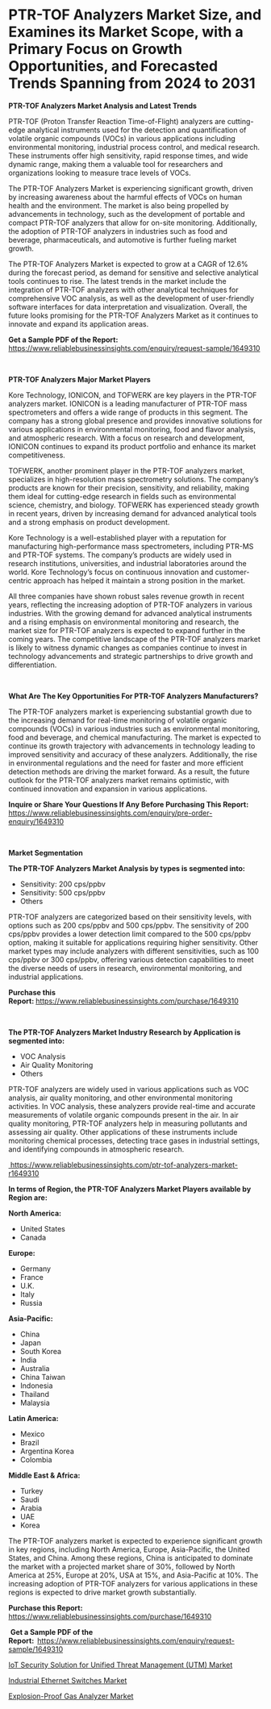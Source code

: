 <p><h1>PTR-TOF Analyzers Market Size, and Examines its Market Scope, with a Primary Focus on Growth Opportunities, and Forecasted Trends Spanning from 2024 to 2031</h1></p><p><strong>PTR-TOF Analyzers Market Analysis and Latest Trends</strong></p>
<p><p>PTR-TOF (Proton Transfer Reaction Time-of-Flight) analyzers are cutting-edge analytical instruments used for the detection and quantification of volatile organic compounds (VOCs) in various applications including environmental monitoring, industrial process control, and medical research. These instruments offer high sensitivity, rapid response times, and wide dynamic range, making them a valuable tool for researchers and organizations looking to measure trace levels of VOCs.</p><p>The PTR-TOF Analyzers Market is experiencing significant growth, driven by increasing awareness about the harmful effects of VOCs on human health and the environment. The market is also being propelled by advancements in technology, such as the development of portable and compact PTR-TOF analyzers that allow for on-site monitoring. Additionally, the adoption of PTR-TOF analyzers in industries such as food and beverage, pharmaceuticals, and automotive is further fueling market growth.</p><p>The PTR-TOF Analyzers Market is expected to grow at a CAGR of 12.6% during the forecast period, as demand for sensitive and selective analytical tools continues to rise. The latest trends in the market include the integration of PTR-TOF analyzers with other analytical techniques for comprehensive VOC analysis, as well as the development of user-friendly software interfaces for data interpretation and visualization. Overall, the future looks promising for the PTR-TOF Analyzers Market as it continues to innovate and expand its application areas.</p></p>
<p><strong>Get a Sample PDF of the Report:&nbsp;</strong> <a href="https://www.reliablebusinessinsights.com/enquiry/request-sample/1649310">https://www.reliablebusinessinsights.com/enquiry/request-sample/1649310</a></p>
<p>&nbsp;</p>
<p><strong>PTR-TOF Analyzers Major Market Players</strong></p>
<p><p>Kore Technology, IONICON, and TOFWERK are key players in the PTR-TOF analyzers market. IONICON is a leading manufacturer of PTR-TOF mass spectrometers and offers a wide range of products in this segment. The company has a strong global presence and provides innovative solutions for various applications in environmental monitoring, food and flavor analysis, and atmospheric research. With a focus on research and development, IONICON continues to expand its product portfolio and enhance its market competitiveness.</p><p>TOFWERK, another prominent player in the PTR-TOF analyzers market, specializes in high-resolution mass spectrometry solutions. The company’s products are known for their precision, sensitivity, and reliability, making them ideal for cutting-edge research in fields such as environmental science, chemistry, and biology. TOFWERK has experienced steady growth in recent years, driven by increasing demand for advanced analytical tools and a strong emphasis on product development.</p><p>Kore Technology is a well-established player with a reputation for manufacturing high-performance mass spectrometers, including PTR-MS and PTR-TOF systems. The company’s products are widely used in research institutions, universities, and industrial laboratories around the world. Kore Technology’s focus on continuous innovation and customer-centric approach has helped it maintain a strong position in the market.</p><p>All three companies have shown robust sales revenue growth in recent years, reflecting the increasing adoption of PTR-TOF analyzers in various industries. With the growing demand for advanced analytical instruments and a rising emphasis on environmental monitoring and research, the market size for PTR-TOF analyzers is expected to expand further in the coming years. The competitive landscape of the PTR-TOF analyzers market is likely to witness dynamic changes as companies continue to invest in technology advancements and strategic partnerships to drive growth and differentiation.</p></p>
<p>&nbsp;</p>
<p><strong>What Are The Key Opportunities For PTR-TOF Analyzers Manufacturers?</strong></p>
<p><p>The PTR-TOF analyzers market is experiencing substantial growth due to the increasing demand for real-time monitoring of volatile organic compounds (VOCs) in various industries such as environmental monitoring, food and beverage, and chemical manufacturing. The market is expected to continue its growth trajectory with advancements in technology leading to improved sensitivity and accuracy of these analyzers. Additionally, the rise in environmental regulations and the need for faster and more efficient detection methods are driving the market forward. As a result, the future outlook for the PTR-TOF analyzers market remains optimistic, with continued innovation and expansion in various applications.</p></p>
<p><strong>Inquire or Share Your Questions If Any Before Purchasing This Report:</strong> <a href="https://www.reliablebusinessinsights.com/enquiry/pre-order-enquiry/1649310">https://www.reliablebusinessinsights.com/enquiry/pre-order-enquiry/1649310</a></p>
<p>&nbsp;</p>
<p><strong>Market Segmentation</strong></p>
<p><strong>The PTR-TOF Analyzers Market Analysis by types is segmented into:</strong></p>
<p><ul><li>Sensitivity: 200 cps/ppbv</li><li>Sensitivity: 500 cps/ppbv</li><li>Others</li></ul></p>
<p><p>PTR-TOF analyzers are categorized based on their sensitivity levels, with options such as 200 cps/ppbv and 500 cps/ppbv. The sensitivity of 200 cps/ppbv provides a lower detection limit compared to the 500 cps/ppbv option, making it suitable for applications requiring higher sensitivity. Other market types may include analyzers with different sensitivities, such as 100 cps/ppbv or 300 cps/ppbv, offering various detection capabilities to meet the diverse needs of users in research, environmental monitoring, and industrial applications.</p></p>
<p><strong>Purchase this Report:&nbsp;</strong><a href="https://www.reliablebusinessinsights.com/purchase/1649310">https://www.reliablebusinessinsights.com/purchase/1649310</a></p>
<p>&nbsp;</p>
<p><strong>The PTR-TOF Analyzers Market Industry Research by Application is segmented into:</strong></p>
<p><ul><li>VOC Analysis</li><li>Air Quality Monitoring</li><li>Others</li></ul></p>
<p><p>PTR-TOF analyzers are widely used in various applications such as VOC analysis, air quality monitoring, and other environmental monitoring activities. In VOC analysis, these analyzers provide real-time and accurate measurements of volatile organic compounds present in the air. In air quality monitoring, PTR-TOF analyzers help in measuring pollutants and assessing air quality. Other applications of these instruments include monitoring chemical processes, detecting trace gases in industrial settings, and identifying compounds in atmospheric research.</p></p>
<p><a href="https://www.reliablebusinessinsights.com/ptr-tof-analyzers-market-r1649310">&nbsp;https://www.reliablebusinessinsights.com/ptr-tof-analyzers-market-r1649310</a></p>
<p><strong>In terms of Region, the PTR-TOF Analyzers Market Players available by Region are:</strong></p>
<p>
    <p> <strong> North America: </strong>
        <ul>
            <li>United States</li>
            <li>Canada</li>
        </ul>
        </p> 
    <p> <strong> Europe: </strong>
        <ul>
            <li>Germany</li>
            <li>France</li>
            <li>U.K.</li>
            <li>Italy</li>
            <li>Russia</li>
        </ul>
        </p> 
    <p> <strong> Asia-Pacific: </strong>
        <ul>
            <li>China</li>
            <li>Japan</li>
            <li>South Korea</li>
            <li>India</li>
            <li>Australia</li>
            <li>China Taiwan</li>
            <li>Indonesia</li>
            <li>Thailand</li>
            <li>Malaysia</li>
        </ul>
        </p> 
    <p> <strong> Latin America: </strong>
        <ul>
            <li>Mexico</li>
            <li>Brazil</li>
            <li>Argentina Korea</li>
            <li>Colombia</li>
        </ul>
        </p> 
    <p> <strong> Middle East & Africa: </strong>
        <ul>
            <li>Turkey</li>
            <li>Saudi</li>
            <li>Arabia</li>
            <li>UAE</li>
            <li>Korea</li>
        </ul>
    </p>
    </p>
<p><p>The PTR-TOF analyzers market is expected to experience significant growth in key regions, including North America, Europe, Asia-Pacific, the United States, and China. Among these regions, China is anticipated to dominate the market with a projected market share of 30%, followed by North America at 25%, Europe at 20%, USA at 15%, and Asia-Pacific at 10%. The increasing adoption of PTR-TOF analyzers for various applications in these regions is expected to drive market growth substantially.</p></p>
<p><strong>Purchase this Report: </strong><a href="https://www.reliablebusinessinsights.com/purchase/1649310">https://www.reliablebusinessinsights.com/purchase/1649310</a></p>
<p>&nbsp;<strong>Get a Sample PDF of the Report:&nbsp;&nbsp;</strong><a href="https://www.reliablebusinessinsights.com/enquiry/request-sample/1649310">https://www.reliablebusinessinsights.com/enquiry/request-sample/1649310</a></p>
<p><strong></strong></p>
<p><p><a href="https://medium.com/@stephaniewynterk14/iot-security-solution-for-unified-threat-management-utm-market-size-share-analysis-growth-13c7ee6d2a08">IoT Security Solution for Unified Threat Management (UTM) Market</a></p><p><a href="https://medium.com/@shawnsmithv6981/industrial-ethernet-switches-market-analysis-report-global-insights-by-region-type-e2de3384ddd2">Industrial Ethernet Switches Market</a></p><p><a href="https://github.com/nicholepatriciadoylenwnrjr0/Market-Research-Report-List-3/blob/main/explosion-proof-gas-analyzer-market.md">Explosion-Proof Gas Analyzer Market</a></p></p>